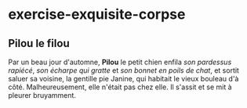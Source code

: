 # exercise-exquisite-corpse
## Pilou le filou
Par un beau jour d'automne, **Pilou** le petit chien enfila *son pardessus rapiécé*, *son écharpe qui gratte* et *son bonnet en poils de chat*, et sortit saluer sa voisine, la gentille pie Janine, qui habitait le vieux bouleau d'à côté. 
Malheureusement, elle n'était pas chez elle.
Il s'assit et se mit à pleurer bruyamment.



